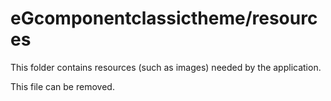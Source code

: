 # eGcomponentclassictheme/resources

This folder contains resources (such as images) needed by the application. 

This file can be removed.
